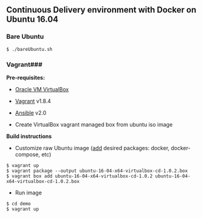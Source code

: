 ## Continuous Delivery environment with Docker on Ubuntu 16.04


### Bare Ubuntu
 `$ ./bareUbuntu.sh`


### Vagrant###
**Pre-requisites:**
  * [Oracle VM VirtualBox](http://www.virtualbox.org)
  * [Vagrant](http://www.vagrantup.com) v1.8.4
  * [Ansible](http://docs.ansible.com/intro_installation.html#latest-releases-via-apt-ubuntu) v2.0

  * Create VirtualBox vagrant managed box from ubuntu iso image

**Build instructions**
 * Customize raw Ubuntu image ([add](ansible/playbook.yml) desired packages: docker, docker-compose, etc)

  ```
  $ vagrant up
  $ vagrant package --output ubuntu-16-04-x64-virtualbox-cd-1.0.2.box
  $ vagrant box add ubuntu-16-04-x64-virtualbox-cd-1.0.2 ubuntu-16-04-x64-virtualbox-cd-1.0.2.box
  ```
 * Run image

  ```
  $ cd demo
  $ vagrant up
  ```

